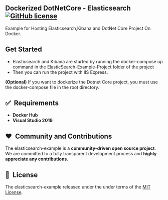 

## Dockerized DotNetCore - Elasticsearch [![GitHub license](https://img.shields.io/github/license/berkayalcin/elasticsearch-example.svg)](LICENSE) 

Example for Hosting Elasticsearch,Kibana and DotNet Core Project On Docker.


## Get Started

 - Elasticsearch and Kibana are started by running the docker-compose up
   command in the ElasticSearch-Example-Project folder of the project
- Then you can run the project with IIS Express.

**(Optional)** If you want to dockerize the Dotnet Core project, you must use the docker-compose file in the root directory.

## ✅&nbsp; Requirements

 - **Docker Hub**
 - **Visual Studio 2019**


## ❤️&nbsp; Community and Contributions

The elasticsearch-example is a **community-driven open source project**. We are committed to a fully transparent development process and **highly appreciate any contributions**. 

## 📘&nbsp; License
The elasticsearch-example released under the under terms of the [MIT License](LICENSE).
